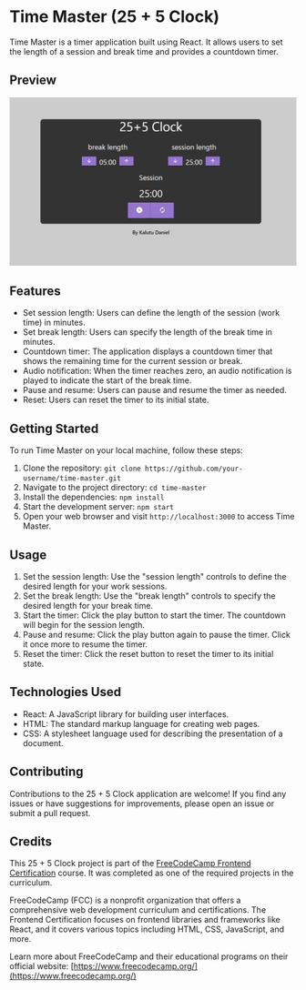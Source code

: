 # Time Master (25 + 5 Clock)
Time Master is a timer application built using React. It allows users to set the length of a session and break time and provides a countdown timer.

## Preview
![Time Master Preview](public/img/time-master.jpg)

## Features
- Set session length: Users can define the length of the session (work time) in minutes.
- Set break length: Users can specify the length of the break time in minutes.
- Countdown timer: The application displays a countdown timer that shows the remaining time for the current session or break.
- Audio notification: When the timer reaches zero, an audio notification is played to indicate the start of the break time.
- Pause and resume: Users can pause and resume the timer as needed.
- Reset: Users can reset the timer to its initial state.

## Getting Started
To run Time Master on your local machine, follow these steps:

1. Clone the repository: `git clone https://github.com/your-username/time-master.git`
2. Navigate to the project directory: `cd time-master`
3. Install the dependencies: `npm install`
4. Start the development server: `npm start`
5. Open your web browser and visit `http://localhost:3000` to access Time Master.

## Usage
1. Set the session length: Use the "session length" controls to define the desired length for your work sessions.
2. Set the break length: Use the "break length" controls to specify the desired length for your break time.
3. Start the timer: Click the play button to start the timer. The countdown will begin for the session length.
4. Pause and resume: Click the play button again to pause the timer. Click it once more to resume the timer.
5. Reset the timer: Click the reset button to reset the timer to its initial state.

## Technologies Used
- React: A JavaScript library for building user interfaces.
- HTML: The standard markup language for creating web pages.
- CSS: A stylesheet language used for describing the presentation of a document.

## Contributing
Contributions to the 25 + 5 Clock application are welcome! If you find any issues or have suggestions for improvements, please open an issue or submit a pull request.

## Credits
This 25 + 5 Clock project is part of the [FreeCodeCamp Frontend Certification](https://www.freecodecamp.org/learn/front-end-libraries/) course. It was completed as one of the required projects in the curriculum.

FreeCodeCamp (FCC) is a nonprofit organization that offers a comprehensive web development curriculum and certifications. The Frontend Certification focuses on frontend libraries and frameworks like React, and it covers various topics including HTML, CSS, JavaScript, and more.

Learn more about FreeCodeCamp and their educational programs on their official website: [https://www.freecodecamp.org/](https://www.freecodecamp.org/)

